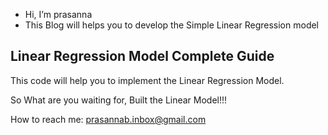 - Hi, I’m prasanna
- This Blog will helps you to develop the Simple Linear Regression model

Linear Regression Model Complete Guide
---------
This code will help you to implement the Linear Regression Model.

So What are you waiting for, Built the Linear Model!!!

How to reach me: prasannab.inbox@gmail.com
